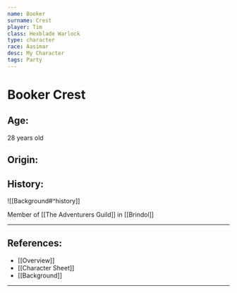 ```yaml
---
name: Booker
surname: Crest
player: Tim
class: Hexblade Warlock
type: character
race: Aasimar
desc: My Character
tags: Party
---
```


# Booker Crest
## Age:

28 years old

## Origin:

## History:

![[Background#^history]]

Member of [[The Adventurers Guild]] in [[Brindol]]

___ 
## References:
- [[Overview]]
- [[Character Sheet]]
- [[Background]]
--- 
